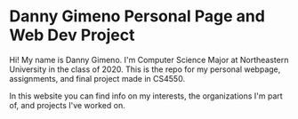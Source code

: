 # Danny Gimeno Personal Page and Web Dev Project

Hi! My name is Danny Gimeno. I'm Computer Science Major at Northeastern University in the class of 2020. This is the repo for my personal webpage, assignments, and final project made in CS4550. 

In this website you can find info on my interests, the organizations I'm part of, and projects I've worked on.
